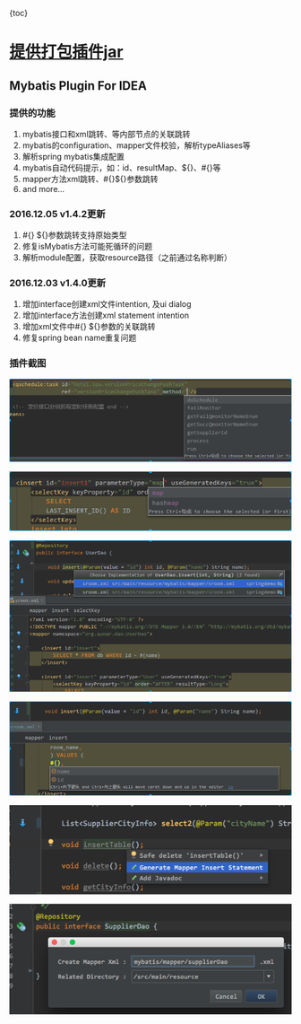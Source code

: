 {toc}

# [提供打包插件jar](.idea/mybatis-plugin.jar)

## Mybatis Plugin For IDEA

### 提供的功能
1. mybatis接口和xml跳转、<include><sql>等内部节点的关联跳转
2. mybatis的configuration、mapper文件校验，解析typeAliases等
3. 解析spring mybatis集成配置
3. mybatis自动代码提示，如：id、resultMap、${}、#{}等
4. mapper方法xml跳转、#{}${}参数跳转
5. and more...

### 2016.12.05 v1.4.2更新
1. \#{} \${}参数跳转支持原始类型
2. 修复isMybatis方法可能死循环的问题
3. 解析module配置，获取resource路径（之前通过名称判断）

### 2016.12.03 v1.4.0更新
1. 增加interface创建xml文件intention, 及ui dialog
2. 增加interface方法创建xml statement intention
3. 增加xml文件中#{} ${}参数的关联跳转
4. 修复spring bean name重复问题

### 插件截图

![Alt text](.idea/snapshot/DeepinScrot-2141.png)

![Alt text](.idea/snapshot/screenshot_16384.png)

![Alt text](.idea/snapshot/screenshot_16385.png)

![Alt text](.idea/snapshot/screenshot_16386.png)

![Alt_text](.idea/snapshot/screenshot_16802.png)

![Alt_text](.idea/snapshot/screenshot_16801.png)

